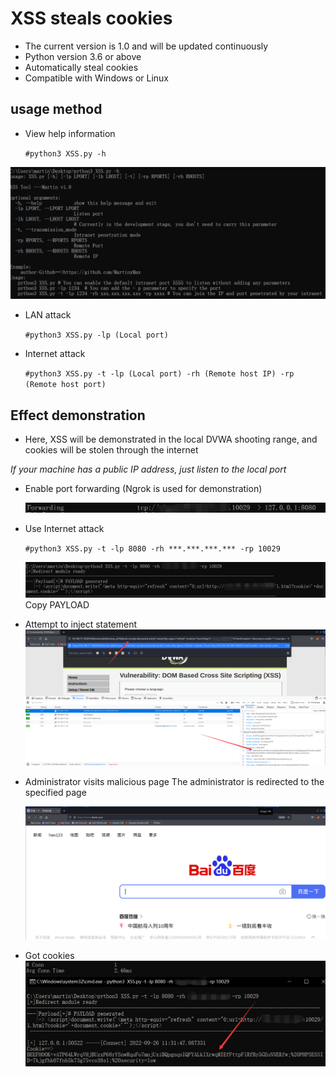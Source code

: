 # XSS steals cookies
* The current version is 1.0 and will be updated continuously
* Python version 3.6 or above
* Automatically steal cookies
* Compatible with Windows or Linux
## usage method
  * View help information

      ```#python3 XSS.py -h```

  ![图片名称](https://github.com/MartinxMax/XSS_Cookie_Tool-V1.0/blob/master/%C2%96%C2%96Demo_image/Command.png "Help")  

  * LAN attack

      ```#python3 XSS.py -lp (Local port)```

  * Internet attack

      ```#python3 XSS.py -t -lp (Local port) -rh (Remote host IP) -rp (Remote host port)```

## Effect demonstration 
 * Here, XSS will be demonstrated in the local DVWA shooting range, and cookies will be stolen through the internet

_If your machine has a public IP address, just listen to the local port_

* Enable port forwarding (Ngrok is used for demonstration)

    ![图片名称](https://github.com/MartinxMax/XSS_Cookie_Tool-V1.0/blob/master/%C2%96%C2%96Demo_image/TCP.png "Port forwarding")  

* Use Internet attack

    ```#python3 XSS.py -t -lp 8080 -rh ***.***.***.*** -rp 10029```

    ![图片名称](https://github.com/MartinxMax/XSS_Cookie_Tool-V1.0/blob/master/%C2%96%C2%96Demo_image/PAYLOAD.png "PAYLOAD")  
Copy PAYLOAD

* Attempt to inject statement
   ![图片名称](https://github.com/MartinxMax/XSS_Cookie_Tool-V1.0/blob/master/%C2%96%C2%96Demo_image/ADMIN.png "Cookie")  
* Administrator visits malicious page
  The administrator is redirected to the specified page

  ![图片名称](https://github.com/MartinxMax/XSS_Cookie_Tool-V1.0/blob/master/%C2%96%C2%96Demo_image/redirect.png "page")  
    
* Got cookies
      ![图片名称](https://github.com/MartinxMax/XSS_Cookie_Tool-V1.0/blob/master/%C2%96%C2%96Demo_image/Cookie.png "Cookie")  